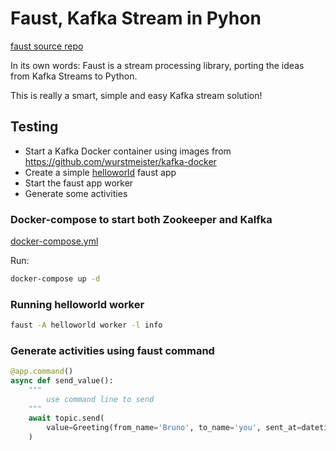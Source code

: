# Faust, Kafka Stream in Pyhon

[faust source repo](https://github.com/robinhood/faust)

In its own words: Faust is a stream processing library, porting the ideas from Kafka Streams to Python.

This is really a smart, simple and easy Kafka stream solution!

## Testing

- Start a Kafka Docker container using images from https://github.com/wurstmeister/kafka-docker
- Create a simple [helloworld](./helloworld.py) faust app
- Start the faust app worker
- Generate some activities

### Docker-compose to start both Zookeeper and Kalfka

[docker-compose.yml](..\..\docker\kafka\docker-compose.yml)

Run:
```bash
docker-compose up -d
```

### Running helloworld worker

```bash
faust -A helloworld worker -l info
```

### Generate activities using faust command
```python
@app.command()
async def send_value():
    """
        use command line to send
    """
    await topic.send(
        value=Greeting(from_name='Bruno', to_name='you', sent_at=datetime.datetime.now()),
    )
```
